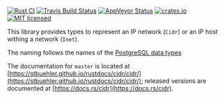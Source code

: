 [![Rust CI](https://github.com/stbuehler/rust-cidr/actions/workflows/rust.yml/badge.svg?branch=master&event=push)](https://github.com/stbuehler/rust-cidr/actions/workflows/rust.yml)
[![Travis Build Status](https://travis-ci.org/stbuehler/rust-cidr.svg?branch=master)](https://travis-ci.org/stbuehler/rust-cidr)
[![AppVeyor Status](https://ci.appveyor.com/api/projects/status/m37iv2rue63lamfd?svg=true)](https://ci.appveyor.com/project/stbuehler/rust-cidr)
[![crates.io](https://img.shields.io/crates/v/cidr.svg)](https://crates.io/crates/cidr)
[![MIT licensed](https://img.shields.io/badge/license-MIT-blue.svg)](./LICENSE)

This library provides types to represent an IP network (`Cidr`) or an IP
host withing a network (`Inet`).

The naming follows the names of the [PostgreSQL data types](https://www.postgresql.org/docs/current/static/datatype-net-types.html)

The documentation for `master` is located at [https://stbuehler.github.io/rustdocs/cidr/cidr/](https://stbuehler.github.io/rustdocs/cidr/cidr/); released versions are documented at [https://docs.rs/cidr](https://docs.rs/cidr).
